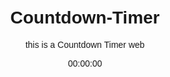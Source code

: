 # Countdown-Timer
this is a Countdown Timer web
<!DOCTYPE html>
<html lang="en">
<head>
  <meta charset="UTF-8">
  <meta name="viewport" content="width=device-width, initial-scale=1.0">
  <title>Countdown Timer</title>
  <style>
    body {
      font-family: Arial, sans-serif;
      text-align: center;
      margin: 50px;
    }

    #countdown {
      font-size: 24px;
      font-weight: bold;
      color: #333;
    }
  </style>
</head>
<body>

<div id="countdown">00:00:00</div>

<script>
  function startCountdown(durationInSeconds) {
    const countdownElement = document.getElementById('countdown');
    let timeRemaining = durationInSeconds;

    function updateCountdown() {
      const hours = Math.floor(timeRemaining / 3600);
      const minutes = Math.floor((timeRemaining % 3600) / 60);
      const seconds = timeRemaining % 60;

      const formattedTime = `${String(hours).padStart(2, '0')}:${String(minutes).padStart(2, '0')}:${String(seconds).padStart(2, '0')}`;
      countdownElement.textContent = formattedTime;

      if (timeRemaining <= 0) {
        clearInterval(intervalId);
        countdownElement.textContent = 'Time\'s up!';
      } else {
        timeRemaining--;
      }
    }

    updateCountdown(); // Initial call to display the initial value

    const intervalId = setInterval(updateCountdown, 1000); // Update every second
  }

  // Set the duration in seconds
  const durationInSeconds = 300; // 5 minutes
  startCountdown(durationInSeconds);
</script>

</body>
</html>
